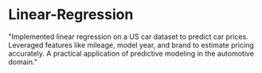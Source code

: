 # Linear-Regression
"Implemented linear regression on a US car dataset to predict car prices. Leveraged features like mileage, model year, and brand to estimate pricing accurately. A practical application of predictive modeling in the automotive domain."
